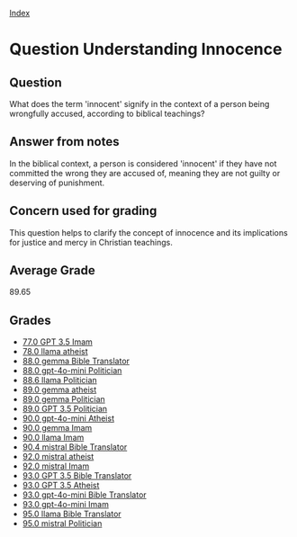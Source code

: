 
[Index](../../index.md)
# Question Understanding Innocence
## Question
What does the term 'innocent' signify in the context of a person being wrongfully accused, according to biblical teachings?

## Answer from notes
In the biblical context, a person is considered 'innocent' if they have not committed the wrong they are accused of, meaning they are not guilty or deserving of punishment.

## Concern used for grading
This question helps to clarify the concept of innocence and its implications for justice and mercy in Christian teachings.

## Average Grade
89.65

## Grades
 * [77.0 GPT 3.5 Imam](../answers/GPT_3.5_Imam/Understanding_Innocence.md)
 * [78.0 llama atheist](../answers/llama_atheist/Understanding_Innocence.md)
 * [88.0 gemma Bible Translator](../answers/gemma_Bible_Translator/Understanding_Innocence.md)
 * [88.0 gpt-4o-mini Politician](../answers/gpt-4o-mini_Politician/Understanding_Innocence.md)
 * [88.6 llama Politician](../answers/llama_Politician/Understanding_Innocence.md)
 * [89.0 gemma atheist](../answers/gemma_atheist/Understanding_Innocence.md)
 * [89.0 gemma Politician](../answers/gemma_Politician/Understanding_Innocence.md)
 * [89.0 GPT 3.5 Politician](../answers/GPT_3.5_Politician/Understanding_Innocence.md)
 * [90.0 gpt-4o-mini Atheist](../answers/gpt-4o-mini_Atheist/Understanding_Innocence.md)
 * [90.0 gemma Imam](../answers/gemma_Imam/Understanding_Innocence.md)
 * [90.0 llama Imam](../answers/llama_Imam/Understanding_Innocence.md)
 * [90.4 mistral Bible Translator](../answers/mistral_Bible_Translator/Understanding_Innocence.md)
 * [92.0 mistral atheist](../answers/mistral_atheist/Understanding_Innocence.md)
 * [92.0 mistral Imam](../answers/mistral_Imam/Understanding_Innocence.md)
 * [93.0 GPT 3.5 Bible Translator](../answers/GPT_3.5_Bible_Translator/Understanding_Innocence.md)
 * [93.0 GPT 3.5 Atheist](../answers/GPT_3.5_Atheist/Understanding_Innocence.md)
 * [93.0 gpt-4o-mini Bible Translator](../answers/gpt-4o-mini_Bible_Translator/Understanding_Innocence.md)
 * [93.0 gpt-4o-mini Imam](../answers/gpt-4o-mini_Imam/Understanding_Innocence.md)
 * [95.0 llama Bible Translator](../answers/llama_Bible_Translator/Understanding_Innocence.md)
 * [95.0 mistral Politician](../answers/mistral_Politician/Understanding_Innocence.md)
